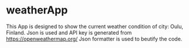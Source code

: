 # weatherApp
This App is designed to show the current weather condition of city: Oulu, Finland. 
Json is used and API key is generated from https://openweathermap.org/ 
Json formatter is used to beutify the code.

